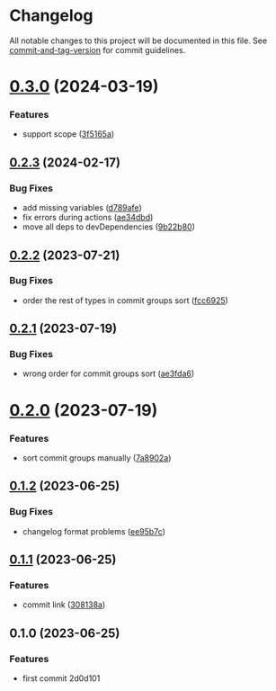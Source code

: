 # Changelog

All notable changes to this project will be documented in this file. See [commit-and-tag-version](https://github.com/absolute-version/commit-and-tag-version) for commit guidelines.

# [0.3.0](https://github.com/Clarkkkk/conventional-changelog-aaron-preset/compare/v0.2.3...v0.3.0) (2024-03-19)


### Features

* support scope ([3f5165a](https://github.com/Clarkkkk/conventional-changelog-aaron-preset/commit/3f5165a387631583273e0e88da7a61937bed0767))



## [0.2.3](https://github.com/Clarkkkk/conventional-changelog-aaron-preset/compare/v0.2.2...v0.2.3) (2024-02-17)


### Bug Fixes

* add missing variables ([d789afe](https://github.com/Clarkkkk/conventional-changelog-aaron-preset/commit/d789afe5c801c5c7bb556540702a6f6164788b02))
* fix errors during actions ([ae34dbd](https://github.com/Clarkkkk/conventional-changelog-aaron-preset/commit/ae34dbd06c2e39739f484245a9c3918133d4d77d))
* move all deps to devDependencies ([9b22b80](https://github.com/Clarkkkk/conventional-changelog-aaron-preset/commit/9b22b806bf7aa44da6cde9a84c44e9add48fdb5d))



## [0.2.2](https://github.com/Clarkkkk/conventional-changelog-aaron-preset/compare/v0.2.1...v0.2.2) (2023-07-21)


### Bug Fixes

* order the rest of types in commit groups sort ([fcc6925](https://github.com/Clarkkkk/conventional-changelog-aaron-preset/commit/fcc69251062148ba3cd7641c5ab57f54731dd580))



## [0.2.1](https://github.com/Clarkkkk/conventional-changelog-aaron-preset/compare/v0.2.0...v0.2.1) (2023-07-19)


### Bug Fixes

* wrong order for commit groups sort ([ae3fda6](https://github.com/Clarkkkk/conventional-changelog-aaron-preset/commit/ae3fda63f55d98361d4d26875a37e018d23e5af2))



# [0.2.0](https://github.com/Clarkkkk/conventional-changelog-aaron-preset/compare/v0.1.2...v0.2.0) (2023-07-19)


### Features

* sort commit groups manually ([7a8902a](https://github.com/Clarkkkk/conventional-changelog-aaron-preset/commit/7a8902a5e89aecada8d441b9a51f379e5a3ee760))



## [0.1.2](https://github.com/Clarkkkk/conventional-changelog-aaron-preset/compare/v0.1.1...v0.1.2) (2023-06-25)


### Bug Fixes

* changelog format problems ([ee95b7c](https://github.com/Clarkkkk/conventional-changelog-aaron-preset/commit/ee95b7cd4e434740556b76989dec1041602b126e))

## [0.1.1](https://github.com/Clarkkkk/conventional-changelog-aaron-preset/compare/v0.1.0...v0.1.1) (2023-06-25)


### Features

* commit link ([308138a](https://github.com/Clarkkkk/conventional-changelog-aaron-preset/commit/308138a9dde911f7864855543c1bc9307f1c9a24))

## 0.1.0 (2023-06-25)


### Features

* first commit 2d0d101
